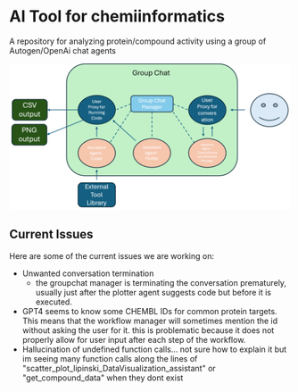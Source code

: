 # AI Tool for chemiinformatics
 
 A repository for analyzing protein/compound activity using a group of Autogen/OpenAi chat agents

![Group Chat Visualization](cheminformatics_group_chat.png)


## Current Issues

Here are some of the current issues we are working on:

- Unwanted conversation termination
    - the groupchat manager is terminating the conversation prematurely, usually just after the plotter agent suggests code but before it is executed.
- GPT4 seems to know some CHEMBL IDs for common protein targets. This means that the workflow manager will sometimes mention the id without asking the user for it. this is problematic because it does not properly allow for user input after each step of the workflow.
- Hallucination of undefined function calls... not sure how to explain it but im seeing many function calls along the lines of "scatter_plot_lipinski_DataVisualization_assistant" or "get_compound_data" when they dont exist
